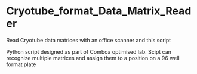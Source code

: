 # Cryotube_format_Data_Matrix_Reader
Read Cryotube data matrices with an office scanner and this script

Python script designed as part of Comboa optimised lab.
Scipt can recognize multiple matrices and assign them to a position on a 96 well format plate
